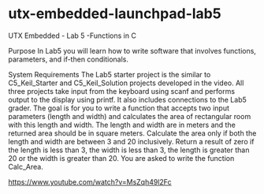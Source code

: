 # utx-embedded-launchpad-lab5
UTX Embedded - Lab 5 -Functions in C

Purpose
In Lab5 you will learn how to write software that involves functions, parameters, and if-then conditionals.

System Requirements
The Lab5 starter project is the similar to C5_Keil_Starter and C5_Keil_Solution projects developed in the video. All three projects take input from the keyboard using scanf and performs output to the display using printf. It also includes connections to the Lab5 grader. The goal is for you to write a function that accepts two input parameters (length and width) and calculates the area of rectangular room with this length and width. The length and width are in meters and the returned area should be in square meters. Calculate the area only if both the length and width are between 3 and 20 inclusively. Return a result of zero if the length is less than 3, the width is less than 3, the length is greater than 20 or the width is greater than 20. You are asked to write the function Calc_Area.

https://www.youtube.com/watch?v=MsZqh49l2Fc
